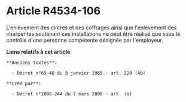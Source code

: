 # Article R4534-106

L'enlèvement des cintres et des coffrages ainsi que l'enlèvement des charpentes soutenant ces installations ne peut être
réalisé que sous le contrôle d'une personne compétente désignée par l'employeur.

**Liens relatifs à cet article**

	**Anciens textes**:

	  - Décret n°65-48 du 8 janvier 1965 - art. 220 (Ab)

	**Créé par**:

	  - Décret n°2008-244 du 7 mars 2008 - art. (V)
